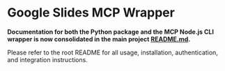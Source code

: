 # Google Slides MCP Wrapper

**Documentation for both the Python package and the MCP Node.js CLI wrapper is now consolidated in the main project [README.md](../README.md).**

Please refer to the root README for all usage, installation, authentication, and integration instructions. 